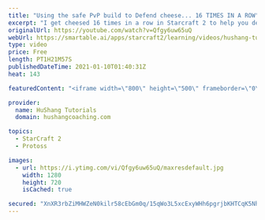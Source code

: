 ```yaml
---
title: "Using the safe PvP build to Defend cheese... 16 TIMES IN A ROW"
excerpt: "I get cheesed 16 times in a row in Starcraft 2 to help you defend one base attacks in the protoss vs protoss matchup.  Using the safe PvP build to Defend cheese... 16 TIMES IN A ROW #protoss #pvp #starcraft2  Coaching -------------------------------------------------------------------------- Website:"
originalUrl: https://youtube.com/watch?v=Qfgy6uw65uQ
webUrl: https://smartable.ai/apps/starcraft2/learning/videos/hushang-tutorials-using-the-safe-pvp-build-to-defend-cheese-16-times-in-a-row/
type: video
price: Free
length: PT1H21M57S
publishedDateTime: 2021-01-10T01:40:31Z
heat: 143

featuredContent: "<iframe width=\"800\" height=\"500\" frameborder=\"0\" src=\"https://www.youtube.com/embed/Qfgy6uw65uQ\" allow=\"accelerometer; autoplay; encrypted-media; gyroscope; picture-in-picture\" allowfullscreen></iframe>"

provider:
  name: HuShang Tutorials
  domain: hushangcoaching.com

topics:
  - StarCraft 2
  - Protoss

images:
  - url: https://i.ytimg.com/vi/Qfgy6uw65uQ/maxresdefault.jpg
    width: 1280
    height: 720
    isCached: true

secured: "XnXR3rbZiMHWZeN0kilr58cEbGm0q/15qWo3L5xcExyWHh6pgrjbKHTCqK5NhMwbmuFIPptIUDgg0AEEfRE5VEiy3Htlpn4MxdJKCxIvkZyN0152Zxad71HQgnGWFh/daLv/kjkLjEthtsSbTSrPrAWje21rZxGJflD8ZHLdE5t9bfzJNxvmFE5Yf6dm60GBb/cqz9qc4OhGYtBC0T/h+fAynk/KeVs/QRdm1Il/V6GAebKsD3FuN1jPsF+eeNkDdce08cvQSRhH2ZtYH4RkDPl+gDWa0VeQtQIXdiAmJ0l2xet1bR+Hv9KYAZkhU8Prj/chDP9CuZBvzbb+fWBq0ZqYu1Uq204uXz+xjkJMJBj4NhYSVR0XueX6iVoJpwhQQhTrupO9q/9f4q9CoT7Bmg==;+lrwGZGUVLHEtZpXeP7vwg=="
---
```


